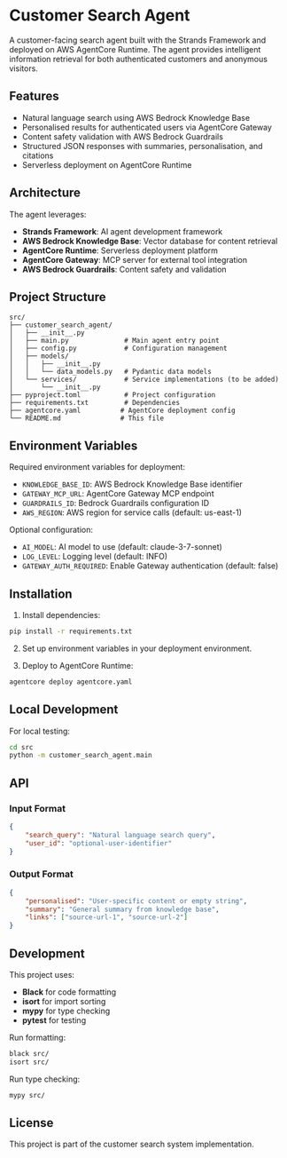 # Customer Search Agent

A customer-facing search agent built with the Strands Framework and deployed on AWS AgentCore Runtime. The agent provides intelligent information retrieval for both authenticated customers and anonymous visitors.

## Features

- Natural language search using AWS Bedrock Knowledge Base
- Personalised results for authenticated users via AgentCore Gateway
- Content safety validation with AWS Bedrock Guardrails
- Structured JSON responses with summaries, personalisation, and citations
- Serverless deployment on AgentCore Runtime

## Architecture

The agent leverages:
- **Strands Framework**: AI agent development framework
- **AWS Bedrock Knowledge Base**: Vector database for content retrieval
- **AgentCore Runtime**: Serverless deployment platform
- **AgentCore Gateway**: MCP server for external tool integration
- **AWS Bedrock Guardrails**: Content safety and validation

## Project Structure

```
src/
├── customer_search_agent/
│   ├── __init__.py
│   ├── main.py              # Main agent entry point
│   ├── config.py            # Configuration management
│   ├── models/
│   │   ├── __init__.py
│   │   └── data_models.py   # Pydantic data models
│   └── services/            # Service implementations (to be added)
│       └── __init__.py
├── pyproject.toml           # Project configuration
├── requirements.txt         # Dependencies
├── agentcore.yaml          # AgentCore deployment config
└── README.md               # This file
```

## Environment Variables

Required environment variables for deployment:

- `KNOWLEDGE_BASE_ID`: AWS Bedrock Knowledge Base identifier
- `GATEWAY_MCP_URL`: AgentCore Gateway MCP endpoint
- `GUARDRAILS_ID`: Bedrock Guardrails configuration ID
- `AWS_REGION`: AWS region for service calls (default: us-east-1)

Optional configuration:

- `AI_MODEL`: AI model to use (default: claude-3-7-sonnet)
- `LOG_LEVEL`: Logging level (default: INFO)
- `GATEWAY_AUTH_REQUIRED`: Enable Gateway authentication (default: false)

## Installation

1. Install dependencies:
```bash
pip install -r requirements.txt
```

2. Set up environment variables in your deployment environment.

3. Deploy to AgentCore Runtime:
```bash
agentcore deploy agentcore.yaml
```

## Local Development

For local testing:

```bash
cd src
python -m customer_search_agent.main
```

## API

### Input Format
```json
{
    "search_query": "Natural language search query",
    "user_id": "optional-user-identifier"
}
```

### Output Format
```json
{
    "personalised": "User-specific content or empty string",
    "summary": "General summary from knowledge base",
    "links": ["source-url-1", "source-url-2"]
}
```

## Development

This project uses:
- **Black** for code formatting
- **isort** for import sorting
- **mypy** for type checking
- **pytest** for testing

Run formatting:
```bash
black src/
isort src/
```

Run type checking:
```bash
mypy src/
```

## License

This project is part of the customer search system implementation.